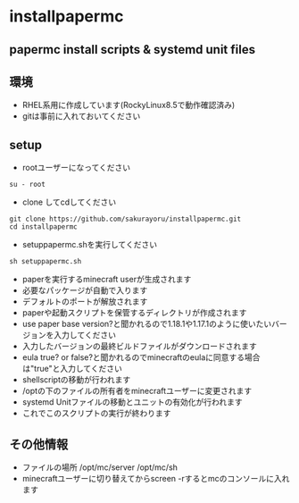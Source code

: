 # installpapermc
## papermc install scripts &amp; systemd unit files

## 環境
- RHEL系用に作成しています(RockyLinux8.5で動作確認済み)
- gitは事前に入れておいてください

## setup
- rootユーザーになってください
```
su - root
```
- clone してcdしてください
```
git clone https://github.com/sakurayoru/installpapermc.git
cd installpapermc
``` 
- setuppapermc.shを実行してください
```
sh setuppapermc.sh
```
- paperを実行するminecraft userが生成されます
- 必要なパッケージが自動で入ります
- デフォルトのポートが解放されます
- paperや起動スクリプトを保管するディレクトリが作成されます
- use paper base version?と聞かれるので1.18.1や1.17.1のように使いたいバージョンを入力してください
- 入力したバージョンの最終ビルドファイルがダウンロードされます
- eula true? or false?と聞かれるのでminecraftのeulaに同意する場合は"true"と入力してください
- shellscriptの移動が行われます
- /optの下のファイルの所有者をminecraftユーザーに変更されます
- systemd Unitファイルの移動とユニットの有効化が行われます
- これでこのスクリプトの実行が終わります
## その他情報
- ファイルの場所 /opt/mc/server /opt/mc/sh
- minecraftユーザーに切り替えてからscreen -rするとmcのコンソールに入れます